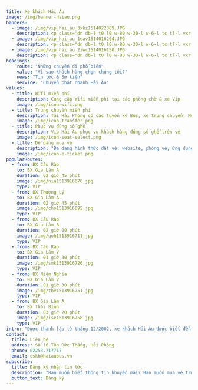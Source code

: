 ```yaml
---
title: Xe khách Hải Âu
image: /img/banner-haiau.png
banners:
  - image: /img/vip_hai_au_3xkz1514022889.JPG
    description: <p class="dn db-l t0 l0 w-80 w-30-l w-6-l tc tl-l vxr-blue v-mid bg-blue o-90 ba br2 pa3 pointer"><a href="/vip-hai-au-hai-phong-ha-noi/" class=" link color-cta"><span class="f3 f3-l db ">Xe khách Hải Âu</span><span class="f3 f3-l  db mt2 tc tj-l">An toàn chất lượng, mọi lúc mọi nơi</span><span class="db w4 bg-cta black pa2 br2 mt3 tc o-100">Xem ngay</span></a></p>
  - image: /img/vip_hai_au_1eav1514016204.JPG
    description: <p class="dn db-l t0 l0 w-80 w-30-l w-6-l tc tl-l vxr-blue mt4 mt5-l bg-blue o-90 ba br2 pa3 pointer"><a href="/vip-hai-au-hai-phong-ha-noi/" class="link color-cta"><span class="f3 f3-l db ">Xe khách Hải Âu</span><span class="f3 f3-l  db mt2 tc tj-l">An toàn chất lượng, mọi lúc mọi nơi</span><span class="db w4 bg-cta black pa2 br2 mt3 tc o-100">Xem ngay</span></a></p>
  - image: /img/vip_hai_au_2iwc1514016150.JPG
    description: <p class="dn db-l t0 l0 w-80 w-30-l w-6-l tc tl-l vxr-blue mt4 mt5-l bg-blue o-90 ba br2 pa3 pointer"><a href="/vip-hai-au-hai-phong-ha-noi/" class="link color-cta"><span class="f3 f3-l db ">Xe khách Hải Âu</span><span class="f3 f3-l  db mt2 tc tj-l">An toàn chất lượng, mọi lúc mọi nơi</span><span class="db w4 bg-cta black pa2 br2 mt3 tc o-100">Xem ngay</span></a></p>
headings:
    route: "Những chuyến đi phổ biến"
    value: "Vì sao khách hàng chọn chúng tôi?"
    news: "Tin tức & Sự kiện"
    service: "Chuyển phát nhanh Hải Âu"
values:
  - title: Wifi miễn phí
    description: Cung cấp Wifi miễn phí tại các phòng chờ & xe Vip
    image: /img/icon-wifi.png
  - title: Trung chuyển miễn phí
    description: Tại Hải Phòng có các tuyến xe Bus, xe trung chuyển, Mô tô taxi miễn phí
    image: /img/icon-transfer.png
  - title: Phục vụ đúng số ghế
    description: Vip Hải Âu phục vụ khách hàng đúng số ghế trên vé
    image: /img/icon-seat-select.png
  - title: Dễ dàng mua vé
    description: "Đa dạng hình thức đặt vé: website, phòng vé, ứng dụng điện thoại,..."
    image: /img/icon-e-ticket.png
popularRoutes:
  - from: BX Cầu Rào
    to: BX Gia Lâm A
    duration: 02 giờ 45 phút
    image: /img/nia1513916676.jpg 
    type: VIP
  - from: BX Thượng Lý
    to: BX Gia Lâm A
    duration: 02 giờ 45 phút
    image: /img/cho1513916695.jpg 
    type: VIP
  - from: BX Cầu Rào
    to: BX Gia Lâm B
    duration: 02 giờ 00 phút
    image: /img/qoh1513916711.jpg
    type: VIP
  - from: BX Cầu Rào
    to: BX Gia Lâm V
    duration: 01 giờ 30 phút
    image: /img/smk1513916726.jpg
    type: VIP
  - from: BX Niệm Nghĩa
    to: BX Gia Lâm V
    duration: 01 giờ 30 phút
    image: /img/tbv1513916751.jpg
    type: VIP
  - from: BX Gia Lâm A
    to: BX Thái Bình
    duration: 03 giờ 20 phút
    image: /img/ise1513916758.jpg 
    type: VIP
intro: "Được thành lập từ tháng 12/2002, xe khách Hải Âu được biết đến như là một thương hiệu uy tín trong lĩnh vực vận tải hành khách chất lượng cao và dịch vụ chuyển phát nhanh bằng ô tô. Trong gần 20 năm qua, chúng tôi tự hào được phục vụ hàng chục triệu lượt khách trên khắp 6 tỉnh, thành phố lớn: Hà Nội, Hải Phòng, Hải Dương, Hưng Yên, Thái Bình, Nam Định..."
contact:
  title: Liên hệ
  address: Số 16 Tôn Đức Thắng, Hải Phòng
  phone: 02253.717717
  email: cskh@haiaubus.vn
subscribe:
  title: Đăng ký nhận tin tức
  description: "Bạn muốn biết thông tin khuyến mãi? Bạn muốn mua vé trực tuyến? bạn muốn nhận tin tức và sự kiện hoạt động của Xe Khách Hải Âu? Hãy đăng ký chúng tôi"
  button_text: Đăng ký
---
```

